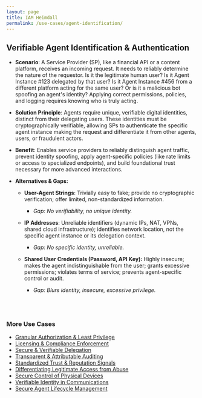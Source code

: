 ```yaml
---
layout: page
title: IAM Heimdall
permalink: /use-cases/agent-identification/
---
```

## Verifiable Agent Identification & Authentication

- **Scenario**: A Service Provider (SP), like a financial API or a content platform, receives an incoming request. It needs to reliably determine the nature of the requestor. Is it the legitimate human user? Is it Agent Instance #123 delegated by that user? Is it Agent Instance #456 from a different platform acting for the same user? Or is it a malicious bot spoofing an agent's identity? Applying correct permissions, policies, and logging requires knowing who is truly acting.
    
- **Solution Principle**: Agents require unique, verifiable digital identities, distinct from their delegating users. These identities must be cryptographically verifiable, allowing SPs to authenticate the specific agent instance making the request and differentiate it from other agents, users, or fraudulent actors.
    
- **Benefit**: Enables service providers to reliably distinguish agent traffic, prevent identity spoofing, apply agent-specific policies (like rate limits or access to specialized endpoints), and build foundational trust necessary for more advanced interactions.
    
- **Alternatives & Gaps:**
    

	- **User-Agent Strings**: Trivially easy to fake; provide no cryptographic verification; offer limited, non-standardized information. 
		- *Gap: No verifiability, no unique identity.*
    
	- **IP Addresses**: Unreliable identifiers (dynamic IPs, NAT, VPNs, shared cloud infrastructure); identifies network location, not the specific agent instance or its delegation context. 
		- *Gap: No specific identity, unreliable.*
    

	- **Shared User Credentials (Password, API Key):** Highly insecure; makes the agent indistinguishable from the user; grants excessive permissions; violates terms of service; prevents agent-specific control or audit. 
		- *Gap: Blurs identity, insecure, excessive privilege.*



<br><br>

### More Use Cases
- [Granular Authorization & Least Privilege](./AuthandLeastPrivilege.md)
- [Licensing & Compliance Enforcement](./ComplianceEnforcement.md)
- [Secure & Verifiable Delegation](./delegationofauthority.md)
- [Transparent & Attributable Auditing](./AgentAuditing.md)
- [Standardized Trust & Reputation Signals](./TrustSignals.md)
- [Differentiating Legitimate Access from Abuse](./BotAbuse.md)
- [Secure Control of Physical Devices](./PhysicalDevices.md)
- [Verifiable Identity in Communications](./VoiceVerification.md)
- [Secure Agent Lifecycle Management](./LifecycleManagement.md)
